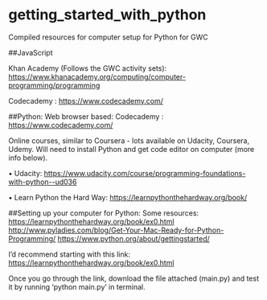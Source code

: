 # getting_started_with_python
Compiled resources for computer setup for Python for GWC

##JavaScript

Khan Academy (Follows the GWC activity sets): https://www.khanacademy.org/computing/computer-programming/programming

Codecademy : https://www.codecademy.com/

##Python: 
Web browser based:
Codecademy : https://www.codecademy.com/

Online courses, similar to Coursera - lots available on Udacity, Coursera, Udemy. Will need to install Python and get code editor on computer (more info below). 

•	Udacity: https://www.udacity.com/course/programming-foundations-with-python--ud036

•	Learn Python the Hard Way: https://learnpythonthehardway.org/book/



##Setting up your computer for Python: 
Some resources:
https://learnpythonthehardway.org/book/ex0.html
http://www.pyladies.com/blog/Get-Your-Mac-Ready-for-Python-Programming/
https://www.python.org/about/gettingstarted/

I’d recommend starting with this link: https://learnpythonthehardway.org/book/ex0.html

Once you go through the link, download the file attached (main.py) and test it by running ‘python main.py’ in terminal.

